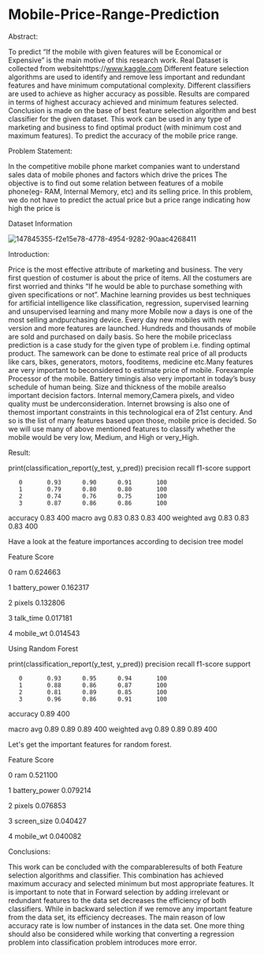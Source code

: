 # Mobile-Price-Range-Prediction
Abstract:


To predict “If the mobile with given features will be Economical or Expensive” is the main motive of this research work. Real Dataset is collected from websitehttps://www.kaggle.com Different feature selection algorithms are used to identify and remove less important and redundant features and have minimum computational complexity. Different classifiers are used to achieve as higher accuracy as possible. Results are compared in terms of highest accuracy achieved and minimum features selected. Conclusion is made on the base of best feature selection algorithm and best classifier for the given dataset. This work can be used in any type of marketing and business to find optimal product (with minimum cost and maximum features). To predict the accuracy of the mobile price range.


Problem Statement:

In the competitive mobile phone market companies want to understand sales data of mobile phones and factors which drive the prices The objective is to find out some relation between features of a mobile phone(eg- RAM, Internal Memory, etc) and its selling price. In this problem, we do not have to predict the actual price but a price range indicating how high the price is

Dataset Information





![147845355-f2e15e78-4778-4954-9282-90aac4268411](https://user-images.githubusercontent.com/118175602/201907706-aa0f142a-06bc-4cee-851b-058d864cea25.png)



Introduction:

Price is the most effective attribute of marketing and business. The very first question of costumer is about the price of items. All the costumers are first worried and thinks “If he would be able to purchase something with given specifications or not”. Machine learning provides us best techniques for artificial intelligence like classification, regression, supervised learning and unsupervised learning and many more Mobile now a days is one of the most selling andpurchasing device. Every day new mobiles with new version and more features are launched. Hundreds and thousands of mobile are sold and purchased on daily basis. So here the mobile priceclass prediction is a case study for the given type of problem i.e. finding optimal product. The samework can be done to estimate real price of all products like cars, bikes, generators, motors, fooditems, medicine etc.Many features are very important to beconsidered to estimate price of mobile. Forexample Processor of the mobile. Battery timingis also very important in today’s busy schedule of human being. Size and thickness of the mobile arealso important decision factors. Internal memory,Camera pixels, and video quality must be underconsideration. Internet browsing is also one of themost important constraints in this technological era of 21st century. And so is the list of many features based upon those, mobile price is decided. So we will use many of above mentioned features to classify whether the mobile would be very low, Medium, and High or very_High.

Result:

print(classification_report(y_test, y_pred)) precision recall f1-score support

       0       0.93      0.90      0.91       100
       1       0.79      0.80      0.80       100
       2       0.74      0.76      0.75       100
       3       0.87      0.86      0.86       100

accuracy                           0.83       400
macro avg 0.83 0.83 0.83 400 weighted avg 0.83 0.83 0.83 400

Have a look at the feature importances according to decision tree model

Feature Score

0 ram 0.624663

1 battery_power 0.162317

2 pixels 0.132806

3 talk_time 0.017181

4 mobile_wt 0.014543

Using Random Forest

print(classification_report(y_test, y_pred)) precision recall f1-score support

       0       0.93      0.95      0.94       100
       1       0.88      0.86      0.87       100
       2       0.81      0.89      0.85       100
       3       0.96      0.86      0.91       100

accuracy                           0.89       400

macro avg 0.89 0.89 0.89 400 weighted avg 0.89 0.89 0.89 400

Let's get the important features for random forest.

Feature Score

0 ram 0.521100

1 battery_power 0.079214

2 pixels 0.076853

3 screen_size 0.040427

4 mobile_wt 0.040082

Conclusions:

This work can be concluded with the comparableresults of both Feature selection algorithms and classifier. This combination has achieved maximum accuracy and selected minimum but most appropriate features. It is important to note that in Forward selection by adding irrelevant or redundant features to the data set decreases the efficiency of both classifiers. While in backward selection if we remove any important feature from the data set, its efficiency decreases. The main reason of low accuracy rate is low number of instances in the data set. One more thing should also be considered while working that converting a regression problem into classification problem introduces more error.

